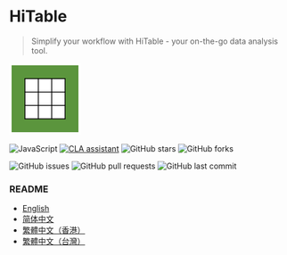 HiTable
===

> Simplify your workflow with HiTable - your on-the-go data analysis tool.

![HiTable](src/assets/logo.png)

![JavaScript](https://img.shields.io/badge/language-JavaScript-blue)
[![CLA assistant](https://cla-assistant.io/readme/badge/wxy/HiTable)](https://cla-assistant.io/wxy/HiTable)
![GitHub stars](https://img.shields.io/github/stars/wxy/HiTable?style=flat)
![GitHub forks](https://img.shields.io/github/forks/wxy/HiTable?style=flat)

![GitHub issues](https://img.shields.io/github/issues/wxy/HiTable?style=flat)
![GitHub pull requests](https://img.shields.io/github/issues-pr/wxy/HiTable?style=flat)
![GitHub last commit](https://img.shields.io/github/last-commit/wxy/HiTable?style=flat)

### README

- [English](README_en.md)
- [简体中文](README_zh-CN.md)
- [繁體中文（香港）](README_zh-HK.md)
- [繁體中文（台灣）](README_zh-TW.md)